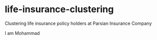 # life-insurance-clustering
Clustering life insurance policy holders at Parsian Insurance Company

I am Mohammad
